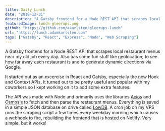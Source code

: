 ```yaml
---
title: Daily Lunch
date: "2018-12-31"
description: "A Gatsby frontend for a Node REST API that scrapes local restaurant menus near my old job every day. Also has some fun stuff like geolocation!"
featuredImage: lunch-gleerups.png
github: "https://github.com/akarlsten/gleerups-lunch"
url: "https://lunch.adamkarlsten.com"
tags: ["Gatsby", "React", "Express", "Node", "Web Scraping"]
---
```


A Gatsby frontend for a Node REST API that scrapes local restaurant menus near my old job every day. Also has some fun stuff like geolocation; to see how far away each restaurant is and to generate dynamic directions via Google.

It started out as an excercise in React and Gatsby, especially the new Hook and Context APIs. It turned out to be pretty useful and popular with my coworkers so I kept working on it to add some extra features.

The API was made with Node and primarily uses the libraries [Axios](https://github.com/axios/axios) and [Osmosis](https://github.com/rchipka/node-osmosis) to fetch and then parse the restaurant menus. Everything is saved in a simple JSON database on drive called [LowDB](https://github.com/typicode/lowdb). A cron job on my VPS runs the scraping script a few times every weekday morning which causes a webhook to fire, rebuilding the frontend that is hosted on Netlify. Very simple, but it works!
